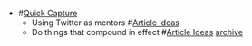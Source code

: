 - #[Quick Capture](<Quick Capture.md>)
    - Using Twitter as mentors #[Article Ideas](<Article Ideas.md>) 
    - Do things that compound in effect #[Article Ideas](<Article Ideas.md>)  [archive](<archive.md>)
